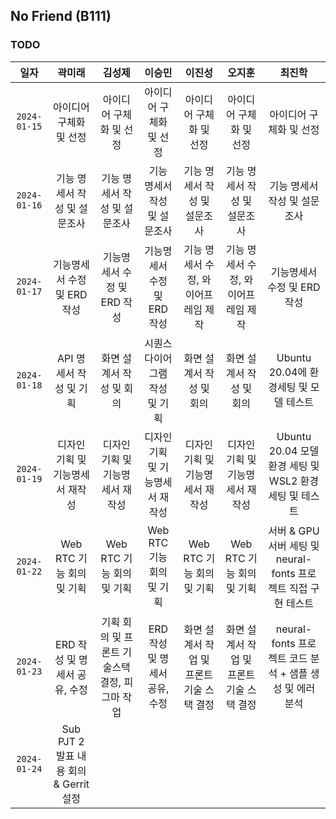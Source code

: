 ## No Friend (B111)

### TODO

|     일자     |              곽미래              |                     김성제                     |              이승민              |                  이진성                   |                  오지훈                   |                             최진학                             |
| :----------: | :------------------------------: | :--------------------------------------------: | :------------------------------: | :---------------------------------------: | :---------------------------------------: | :------------------------------------------------------------: |
| `2024-01-15` |     아이디어 구체화 및 선정      |            아이디어 구체화 및 선정             |     아이디어 구체화 및 선정      |          아이디어 구체화 및 선정          |          아이디어 구체화 및 선정          |                    아이디어 구체화 및 선정                     |
| `2024-01-16` |   기능 명세서 작성 및 설문조사   |          기능 명세서 작성 및 설문조사          |   기능 명세서 작성 및 설문조사   |       기능 명세서 작성 및 설문조사        |       기능 명세서 작성 및 설문조사        |                  기능 명세서 작성 및 설문조사                  |
| `2024-01-17` |   기능명세서 수정 및 ERD 작성    |          기능명세서 수정 및 ERD 작성           |   기능명세서 수정 및 ERD 작성    |    기능 명세서 수정, 와이어프레임 제작    |    기능 명세서 수정, 와이어프레임 제작    |                  기능명세서 수정 및 ERD 작성                   |
| `2024-01-18` |     API 명세서 작성 및 기획      |            화면 설계서 작성 및 회의            |  시퀀스 다이어그램 작성 및 기획  |         화면 설계서 작성 및 회의          |         화면 설계서 작성 및 회의          |             Ubuntu 20.04에 환경세팅 및 모델 테스트             |
| `2024-01-19` | 디자인 기획 및 기능명세서 재작성 |        디자인 기획 및 기능명세서 재작성        | 디자인 기획 및 기능명세서 재작성 |     디자인 기획 및 기능명세서 재작성      |     디자인 기획 및 기능명세서 재작성      |     Ubuntu 20.04 모델 환경 세팅 및 WSL2 환경세팅 및 테스트     |
| `2024-01-22` |    Web RTC 기능 회의 및 기획     |           Web RTC 기능 회의 및 기획            |    Web RTC 기능 회의 및 기획     |         Web RTC 기능 회의 및 기획         |         Web RTC 기능 회의 및 기획         | 서버 & GPU 서버 세팅 및 neural-fonts 프로젝트 직접 구현 테스트 |
| `2024-01-23` |  ERD 작성 및 명세서 공유, 수정   | 기획 회의 및 프론트 기술스택 결정, 피그마 작업 |  ERD 작성 및 명세서 공유, 수정   | 화면 설계서 작업 및 프론트 기술 스택 결정 | 화면 설계서 작업 및 프론트 기술 스택 결정 |    neural-fonts 프로젝트 코드 분석 + 샘플 생성 및 에러 분석    |
| `2024-01-24` | Sub PJT 2 발표 내용 회의 & Gerrit 설정 | |  |  | | |
